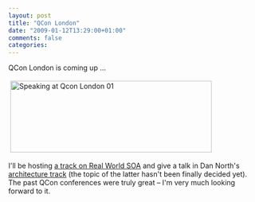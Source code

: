 ```yaml
---
layout: post
title: "QCon London"
date: "2009-01-12T13:29:00+01:00"
comments: false
categories: 
---
```


<p>QCon London is coming up …</p>

<p><a href="http://qconlondon.com/london-2009/"><img title="Speaking at Qcon London 09" src="/blog/st/images/Speaking_Qcon_London_01.jpg" border="0" vspace="4" height="144" hspace="4" alt="Speaking at Qcon London 01" width="404" /></a></p>

<p>I'll be hosting <a href="http://qconlondon.com/london-2009/tracks/show_track.jsp?trackOID=222">a track on Real World SOA</a> and give a talk in Dan North's <a href="http://qconlondon.com/london-2009/tracks/show_track.jsp?trackOID=233">architecture track</a> (the topic of the latter hasn't been finally decided yet). The past QCon conferences were truly great – I'm very much looking forward to it.</p>


